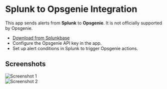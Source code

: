 # Splunk to Opsgenie Integration

This app sends alerts from **Splunk** to **Opsgenie**. It is not officially supported by Opsgenie.

- [Download from Splunkbase](https://splunkbase.splunk.com/app/7514)
- Configure the Opsgenie API key in the app.
- Set up alert conditions in Splunk to trigger Opsgenie actions.
## Screenshots

![Screenshot 1](https://github.com/user-attachments/assets/fd29798d-c532-4e7b-a7ca-76bbc9a77c09)  
![Screenshot 2](https://github.com/user-attachments/assets/96610960-5db1-4300-b330-3112b2bc7376)

